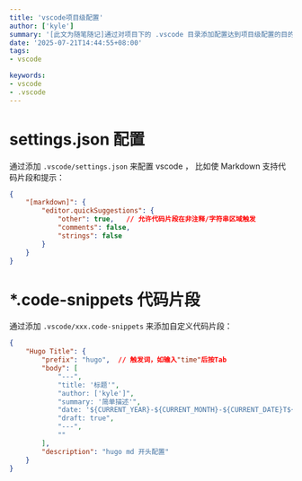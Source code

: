 ```yaml
---
title: 'vscode项目级配置'
author: ['kyle']
summary: '[此文为随笔随记]通过对项目下的 .vscode 目录添加配置达到项目级配置的目的，这样就不用每个环境都修改配置了'
date: '2025-07-21T14:44:55+08:00'
tags:
- vscode

keywords:
- vscode
- .vscode
---
```


# settings.json 配置
通过添加 ```.vscode/settings.json``` 来配置 vscode ， 比如使 Markdown 支持代码片段和提示：
```json
{
    "[markdown]": { 
        "editor.quickSuggestions": {
            "other": true,   // 允许代码片段在非注释/字符串区域触发
            "comments": false,
            "strings": false
        }
    }
}
```

# *.code-snippets 代码片段
通过添加 ```.vscode/xxx.code-snippets``` 来添加自定义代码片段：
```json
{
	"Hugo Title": {
		"prefix": "hugo",  // 触发词，如输入"time"后按Tab
		"body": [
			"---",
			"title: '标题'",
			"author: ['kyle']",
			"summary: '简单描述'",
			"date: '${CURRENT_YEAR}-${CURRENT_MONTH}-${CURRENT_DATE}T${CURRENT_HOUR}:${CURRENT_MINUTE}:${CURRENT_SECOND}+08:00'",
			"draft: true",
			"---",
			""
		],
		"description": "hugo md 开头配置"
	}
}
```